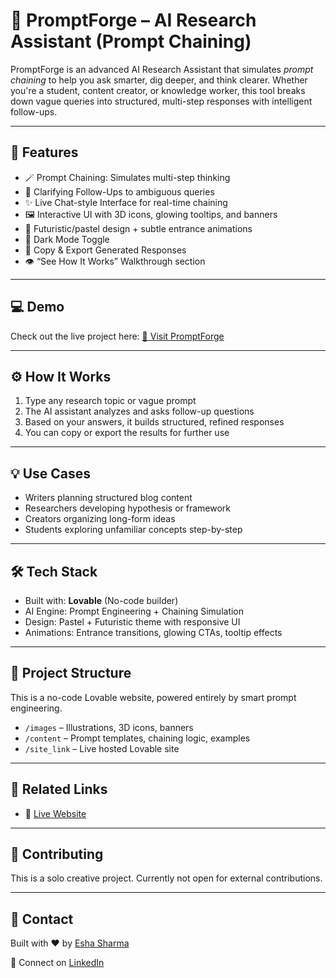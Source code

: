 # 🧠 PromptForge – AI Research Assistant (Prompt Chaining)

PromptForge is an advanced AI Research Assistant that simulates *prompt chaining* to help you ask smarter, dig deeper, and think clearer. Whether you're a student, content creator, or knowledge worker, this tool breaks down vague queries into structured, multi-step responses with intelligent follow-ups.

---

## 🌟 Features

- 🪄 Prompt Chaining: Simulates multi-step thinking
- 💬 Clarifying Follow-Ups to ambiguous queries
- ✨ Live Chat-style Interface for real-time chaining
- 🖼️ Interactive UI with 3D icons, glowing tooltips, and banners
- 🎨 Futuristic/pastel design + subtle entrance animations
- 🌚 Dark Mode Toggle
- 📝 Copy & Export Generated Responses
- 👁️ “See How It Works” Walkthrough section

---

## 💻 Demo

Check out the live project here: [🔗 Visit PromptForge](https://promptforgeai.lovable.app)

---

## ⚙️ How It Works

1. Type any research topic or vague prompt
2. The AI assistant analyzes and asks follow-up questions
3. Based on your answers, it builds structured, refined responses
4. You can copy or export the results for further use

---

## 💡 Use Cases

- Writers planning structured blog content
- Researchers developing hypothesis or framework
- Creators organizing long-form ideas
- Students exploring unfamiliar concepts step-by-step

---

## 🛠 Tech Stack

- Built with: **Lovable** (No-code builder)
- AI Engine: Prompt Engineering + Chaining Simulation
- Design: Pastel + Futuristic theme with responsive UI
- Animations: Entrance transitions, glowing CTAs, tooltip effects

---

## 📂 Project Structure

This is a no-code Lovable website, powered entirely by smart prompt engineering.

- `/images` – Illustrations, 3D icons, banners
- `/content` – Prompt templates, chaining logic, examples
- `/site_link` – Live hosted Lovable site

---

## 🔗 Related Links

- 🔗 [Live Website](https://promptforgeai.lovable.app)


---

## 🤝 Contributing

This is a solo creative project. Currently not open for external contributions.

---

## 📩 Contact

Built with ❤️ by [Esha Sharma](https://eshadesignportfolio.framer.website)

📧 Connect on [LinkedIn](https://www.linkedin.com/in/esha-sharma-uix2025/)
